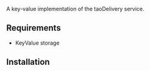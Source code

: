 A key-value implementation of the taoDelivery service.

## Requirements
- KeyValue storage

## Installation

